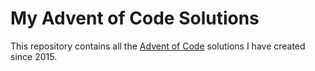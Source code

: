 # My Advent of Code Solutions

This repository contains all the [Advent of Code](https://adventofcode.com/) solutions I have created since 2015.
